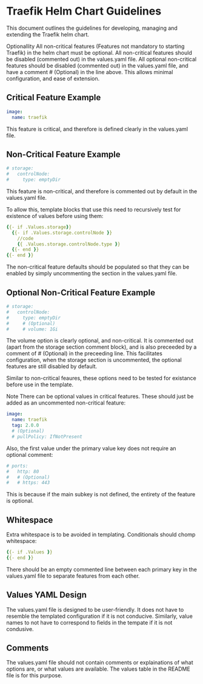 # Traefik Helm Chart Guidelines

This document outlines the guidelines for developing, managing and extending the Traefik helm chart.

Optionallity
All non-critical features (Features not mandatory to starting Traefik) in the helm chart must be optional. All non-critical features should be disabled (commented out) in the values.yaml file. All optional non-critical features should be disabled (commented out) in the values.yaml file, and have a comment # (Optional) in the line above. This allows minimal configuration, and ease of extension.

## Critical Feature Example

```yaml
image:
  name: traefik
```

This feature is critical, and therefore is defined clearly in the values.yaml file.

## Non-Critical Feature Example

```yaml
# storage:
#   controlNode:
#     type: emptyDir
```

This feature is non-critical, and therefore is commented out by default in the values.yaml file.

To allow this, template blocks that use this need to recursively test for existence of values before using them:

```yaml
{{- if .Values.storage}}
  {{- if .Values.storage.controlNode }}
    //code
    {{ .Values.storage.controlNode.type }}
  {{- end }}
{{- end }}
```

The non-critical feature defaults should be populated so that they can be enabled by simply uncommenting the section in the values.yaml file.

## Optional Non-Critical Feature Example

```yaml
# storage:
#   controlNode:
#     type: emptyDir
#     # (Optional)
#     # volume: 1Gi
```

The volume option is clearly optional, and non-critical. It is commented out (apart from the storage section comment block), and is also preceeded by a comment of # (Optional) in the preceeding line. This facilitates configuration, when the storage section is uncommented, the optional features are still disabled by default.

Similar to non-critical feaures, these options need to be tested for existance before use in the template.

Note
There can be optional values in critical features. These should just be added as an uncommented non-critical feature:

```yaml
image:
  name: traefik
  tag: 2.0.0
  # (Optional)
  # pullPolicy: IfNotPresent
```

Also, the first value under the primary value key does not require an optional comment:

```yaml
# ports:
#   http: 80
#   # (Optional)
#   # https: 443
```

This is because if the main subkey is not defined, the entirety of the feature is optional.

## Whitespace

Extra whitespace is to be avoided in templating. Conditionals should chomp whitespace:

```yaml
{{- if .Values }}
{{- end }}
```

There should be an empty commented line between each primary key in the values.yaml file to separate features from each other.

## Values YAML Design

The values.yaml file is designed to be user-friendly. It does not have to resemble the templated configuration if it is not conducive. Similarly, value names to not have to correspond to fields in the tempate if it is not condusive.

## Comments

The values.yaml file should not contain comments or explainations of what options are, or what values are available. The values table in the README file is for this purpose.
